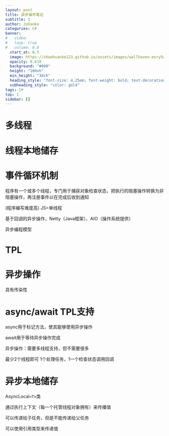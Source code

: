 ```yaml
---
layout: post
title: 异步操作笔记
subtitle: 1
author: JoVanko
categories: C#
banner:
#   video: 
#   loop: true
#   volume: 0.8
  start_at: 8.5
  image: https://zhaohuanke123.github.io/assets/images/wallhaven-exry5w.png
  opacity: 0.618
  background: "#000"
  height: "100vh"
  min_height: "38vh"
  heading_style: "font-size: 4.25em; font-weight: bold; text-decoration: underline"
  subheading_style: "color: gold"
tags: C#
top: 1
sidebar: []
---
```

# 多线程

# 线程本地储存

# 事件循环机制

程序有一个或多个线程，专门用于捕获对象检查状态，把执行的阻塞操作转换为非阻塞操作，再注册事件以在完成后收到通知

(程序编写难度高)
JS=单线程

基于回调的异步操作，Netty（Java框架）、AIO（操作系统提供）

异步编程模型

# TPL

# 异步操作

具有传染性

# async/await TPL支持

async用于标记方法，使其能够使用异步操作

await用于等待异步操作完成

异步操作：需要多线程支持，但不需要很多

最少2个线程即可
1个处理任务，1一个检查状态调用回调

# 异步本地储存

AsyncLocal`<T>`类

通过执行上下文（每一个托管线程对象拥有）来传播值

可以传递给子任务，但是不能传递给父任务

可以使用引用类型来传递值
